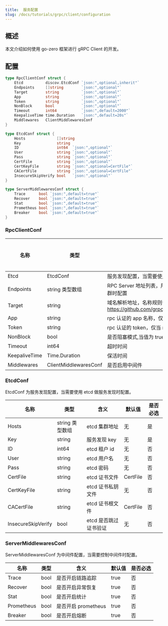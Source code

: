 ```yaml
---
title:  服务配置
slug: /docs/tutorials/grpc/client/configuration
---
```


## 概述

本文介绍如何使用 go-zero 框架进行 gRPC Client 的开发。

## 配置

```go
type RpcClientConf struct {
    Etcd          discov.EtcdConf `json:",optional,inherit"`
    Endpoints     []string        `json:",optional"`
    Target        string          `json:",optional"`
    App           string          `json:",optional"`
    Token         string          `json:",optional"`
    NonBlock      bool            `json:",optional"`
    Timeout       int64           `json:",default=2000"`
    KeepaliveTime time.Duration   `json:",default=20s"`
    Middlewares   ClientMiddlewaresConf
}

type EtcdConf struct {
    Hosts              []string
    Key                string
    ID                 int64  `json:",optional"`
    User               string `json:",optional"`
    Pass               string `json:",optional"`
    CertFile           string `json:",optional"`
    CertKeyFile        string `json:",optional=CertFile"`
    CACertFile         string `json:",optional=CertFile"`
    InsecureSkipVerify bool   `json:",optional"`
}

type ServerMiddlewaresConf struct {
    Trace      bool `json:",default=true"`
    Recover    bool `json:",default=true"`
    Stat       bool `json:",default=true"`
    Prometheus bool `json:",default=true"`
    Breaker    bool `json:",default=true"`
}
```

### RpcClientConf

| 名称          | 类型                  | 含义                                                                    | 默认值 | 是否必选 |
| ------------- | --------------------- |-----------------------------------------------------------------------| ------ | -------- |
| Etcd          | EtcdConf              | 服务发现配置，当需要使用 etcd 做服务发现时配置                                            | 无     | 否       |
| Endpoints     | string 类型数组       | RPC Server 地址列表，用于直连，当需要直连 rpc server 集群时配置                           | 无     | 否       |
| Target        | string                | 域名解析地址，名称规则请参考 <https://github.com/grpc/grpc/blob/master/doc/naming.md> | 无     | 否       |
| App           | string                | rpc 认证的 app 名称，仅当 rpc server 开启认证时配置                                  | 无     | 否       |
| Token         | string                | rpc 认证的 token，仅当 rpc server 开启认证时配置                                   | 无     | 否       |
| NonBlock      | bool                  | 是否阻塞模式,当值为 true 时，不会阻塞 rpc 链接                                         | false  | 否       |
| Timeout       | int64                 | 超时时间                                                                  | 2000ms | 否       |
| KeepaliveTime | Time.Duration         | 保活时间                                                                  | 20s    | 否       |
| Middlewares   | ClientMiddlewaresConf | 是否启用中间件                                                               | 无     | 否       |

### EtcdConf

EtcdConf 为服务发现配置，当需要使用 etcd 做服务发现时配置。

| 名称               | 类型            | 含义                  | 默认值   | 是否必选 |
| ------------------ | --------------- | --------------------- | -------- | -------- |
| Hosts              | string 类型数组 | etcd 集群地址         | 无       | 是       |
| Key                | string          | 服务发现 key          | 无       | 是       |
| ID                 | int64           | etcd 租户 id          | 无       | 否       |
| User               | string          | etcd 用户名           | 无       | 否       |
| Pass               | string          | etcd 密码             | 无       | 否       |
| CertFile           | string          | etcd 证书文件         | CertFile | 否       |
| CertKeyFile        | string          | etcd 证书私钥文件     | 无       | 否       |
| CACertFile         | string          | etcd 证书根文件       | CertFile | 否       |
| InsecureSkipVerify | bool            | etcd 是否跳过证书验证 | 无       | 否       |

### ServerMiddlewaresConf

ServerMiddlewaresConf 为中间件配置，当需要控制中间件时配置。

| 名称       | 类型 | 含义                | 默认值 | 是否必选 |
| ---------- | ---- | ------------------- | ------ | -------- |
| Trace      | bool | 是否开启链路追踪    | true   | 否       |
| Recover    | bool | 是否开启异常恢复    | true   | 否       |
| Stat       | bool | 是否开启统计        | true   | 否       |
| Prometheus | bool | 是否开启 prometheus | true   | 否       |
| Breaker    | bool | 是否开启熔断        | true   | 否       |
